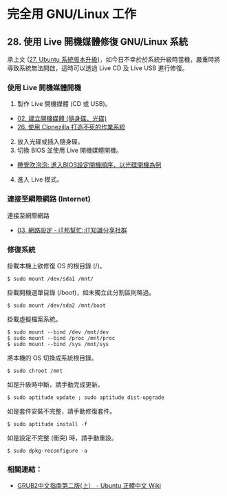 # 完全用 GNU/Linux 工作

## 28. 使用 Live 開機媒體修復 GNU/Linux 系統

承上文 ([27. Ubuntu 系統版本升級](http://ithelp.ithome.com.tw/question/10137591))，如今日不幸於於系統升級時當機，嚴重時將導致系統無法開啟，這時可以透過 Live CD 及 Live USB 進行修復。

### 使用 Live 開機媒體開機

1. 製作 Live 開機媒體 (CD 或 USB)。
 - [02. 建立開機媒體 (隨身碟、光碟)](http://ithelp.ithome.com.tw/question/10127775)
 - [26. 使用 Clonezilla 打造不死的作業系統](http://ithelp.ithome.com.tw/question/10137273)

2. 放入光碟或插入隨身碟。
3. 切換 BIOS 並使用 Live 開機媒體開機。
 - [睡覺吹泡泡: 進入BIOS設定開機順序，以光碟開機為例](http://www.pptrar.tw/2011/01/bios.html)
4. 進入 Live 模式。

### 連接至網際網路 (Internet)

連接至網際網路

- [03. 網路設定 - iT邦幫忙::IT知識分享社群](http://ithelp.ithome.com.tw/question/10128081)

### 修復系統

掛載本機上欲修復 OS 的根目錄 (/)。

	$ sudo mount /dev/sda1 /mnt/

掛載開機選單目錄 (/boot)，如未獨立此分割區則略過。

	$ sudo mount /dev/sda2 /mnt/boot

掛載虛擬檔案系統。

	$ sudo mount --bind /dev /mnt/dev
	$ sudo mount --bind /proc /mnt/proc
	$ sudo mount --bind /sys /mnt/sys

將本機的 OS 切換成系統根目錄。
	
	$ sudo chroot /mnt

如是升級時中斷，請手動完成更新。

	$ sudo aptitude update ; sudo aptitude dist-upgrade 

如是套件安裝不完整，請手動修復套件。

	$ sudo aptitude install -f

如是設定不完整 (衝突) 時，請手動重設。

	$ sudo dpkg-reconfigure -a

### 相關連結：

- [GRUB2中文指南第二版(上） - Ubuntu 正體中文 Wiki](http://wiki.ubuntu-tw.org/index.php?title=GRUB2%E4%B8%AD%E6%96%87%E6%8C%87%E5%8D%97%E7%AC%AC%E4%BA%8C%E7%89%88%28%E4%B8%8A%EF%BC%89)

